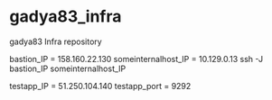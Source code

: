 # gadya83_infra
gadya83 Infra repository

bastion_IP = 158.160.22.130
someinternalhost_IP = 10.129.0.13
ssh -J bastion_IP someinternalhost_IP

testapp_IP = 51.250.104.140
testapp_port = 9292
